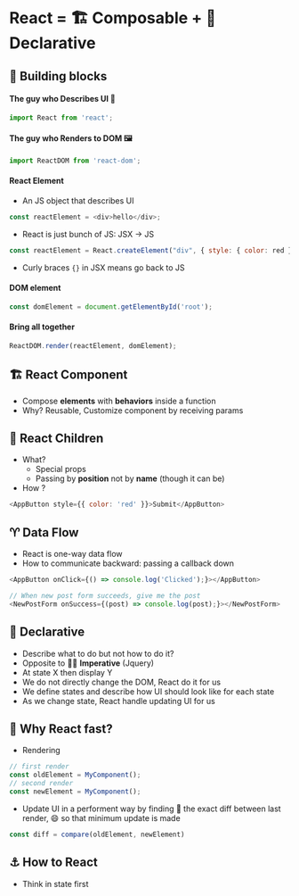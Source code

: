 # React = 🏗️ Composable + 🚡 Declarative

## 🧱 Building blocks
#### The guy who Describes UI 🤏
```js
import React from 'react';
```
#### The guy who Renders to DOM 🖼️
```js
import ReactDOM from 'react-dom';
```
#### React Element
* An JS object that describes UI
```js
const reactElement = <div>hello</div>;
```
* React is just bunch of JS: JSX -> JS
```js
const reactElement = React.createElement("div", { style: { color: red } }, "hello there");
```
* Curly braces `{}` in JSX means go back to JS

#### DOM element
```js
const domElement = document.getElementById('root');
```
#### Bring all together
```js
ReactDOM.render(reactElement, domElement);
```

## 🏗️ React Component
* Compose __elements__ with __behaviors__ inside a function
* Why? Reusable, Customize component by receiving params

## 🚸 React Children
* What?
  * Special props
  * Passing by __position__ not by __name__ (though it can be)
* How ?
```js
<AppButton style={{ color: 'red' }}>Submit</AppButton>
```

## ♈ Data Flow
* React is one-way data flow
* How to communicate backward: passing a callback down
```js
<AppButton onClick={() => console.log('Clicked');}></AppButton>
```
```js
// When new post form succeeds, give me the post
<NewPostForm onSuccess={(post) => console.log(post);}></NewPostForm>
```

## 🚡 Declarative
* Describe what to do but not how to do it?
* Opposite to 👷‍♂️ __Imperative__ (Jquery)
* At state X then display Y
* We do not directly change the DOM, React do it for us
* We define states and describe how UI should look like for each state
* As we change state, React handle updating UI for us

## 🚀 Why React fast?
- Rendering
```js
// first render
const oldElement = MyComponent();
// second render
const newElement = MyComponent();
```
- Update UI in a performent way by finding 🔡 the exact diff between last render, 😄 so that minimum update is made
```js
const diff = compare(oldElement, newElement)
```

## ⚓ How to React
* Think in state first
